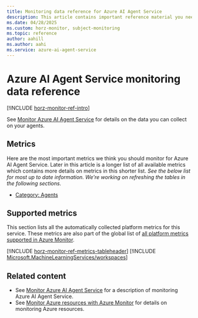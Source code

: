 ```yaml
---
title: Monitoring data reference for Azure AI Agent Service
description: This article contains important reference material you need when you monitor Azure AI Agent Service by using Azure Monitor.
ms.date: 04/28/2025
ms.custom: horz-monitor, subject-monitoring
ms.topic: reference
author: aahill
ms.author: aahi
ms.service: azure-ai-agent-service
---
```


# Azure AI Agent Service monitoring data reference

[!INCLUDE [horz-monitor-ref-intro](~/reusable-content/ce-skilling/azure/includes/azure-monitor/horizontals/horz-monitor-ref-intro.md)]

See [Monitor Azure AI Agent Service](../how-to/metrics.md) for details on the data you can collect on your agents.

## Metrics

Here are the most important metrics we think you should monitor for Azure AI Agent Service. Later in this article is a longer list of all available metrics which contains more details on metrics in this shorter list. _See the below list for most up to date information. We're working on refreshing the tables in the following sections._

- [Category: Agents](#category-agents)
<!-- - Indexed files -->

## Supported metrics

This section lists all the automatically collected platform metrics for this service. These metrics are also part of the global list of [all platform metrics supported in Azure Monitor](/azure/azure-monitor/reference/supported-metrics/metrics-index#supported-metrics-per-resource-type).

[!INCLUDE [horz-monitor-ref-metrics-tableheader](~/reusable-content/ce-skilling/azure/includes/azure-monitor/horizontals/horz-monitor-ref-metrics-tableheader.md)]
[!INCLUDE [Microsoft.MachineLearningServices/workspaces](~/reusable-content/ce-skilling/azure/includes/azure-monitor/reference/metrics/microsoft-machinelearningservices-workspaces-metrics-include.md)]


## Related content

- See [Monitor Azure AI Agent Service](../how-to/metrics.md) for a description of monitoring Azure AI Agent Service.
- See [Monitor Azure resources with Azure Monitor](/azure/azure-monitor/essentials/monitor-azure-resource) for details on monitoring Azure resources.
